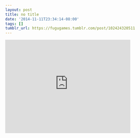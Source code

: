 ```yaml
---
layout: post
title: no title
date: '2014-11-11T23:34:14-08:00'
tags: []
tumblr_url: https://fugugames.tumblr.com/post/102424320511
---
```

<iframe width="400" height="300" id="youtube_iframe" src="https://www.youtube.com/embed/FlvYSucrAa8?feature=oembed&amp;enablejsapi=1&amp;origin=https://safe.txmblr.com&amp;wmode=opaque" frameborder="0" allow="accelerometer; autoplay; encrypted-media; gyroscope; picture-in-picture" allowfullscreen></iframe>  
